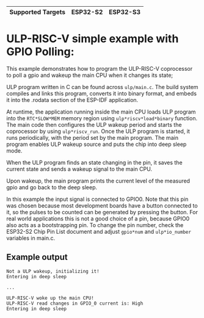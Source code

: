 | Supported Targets | ESP32-S2 | ESP32-S3 |
| ----------------- | -------- | -------- |

# ULP-RISC-V simple example with GPIO Polling:

This example demonstrates how to program the ULP-RISC-V coprocessor to poll a gpio and wakeup the main CPU when it changes its state;

ULP program written in C can be found across `ulp/main.c`. The build system compiles and links this program, converts it into binary format, and embeds it into the .rodata section of the ESP-IDF application.

At runtime, the application running inside the main CPU loads ULP program into the `RTC*SLOW*MEM` memory region using `ulp*riscv*load*binary` function. The main code then configures the ULP wakeup period and starts the coprocessor by using `ulp*riscv_run`. Once the ULP program is started, it runs periodically, with the period set by the main program. The main program enables ULP wakeup source and puts the chip into deep sleep mode.

When the ULP program finds an state changing in the pin, it saves the current state and sends a wakeup signal to the main CPU.

Upon wakeup, the main program prints the current level of the measured gpio and go back to the deep sleep.

In this example the input signal is connected to GPIO0. Note that this pin was chosen because most development boards have a button connected to it, so the pulses to be counted can be generated by pressing the button. For real world applications this is not a good choice of a pin, because GPIO0 also acts as a bootstrapping pin. To change the pin number, check the ESP32-S2 Chip Pin List document and adjust `gpio*num` and `ulp*io_number` variables in main.c.


## Example output

```
Not a ULP wakeup, initializing it!
Entering in deep sleep

...

ULP-RISC-V woke up the main CPU!
ULP-RISC-V read changes in GPIO_0 current is: High
Entering in deep sleep

```
